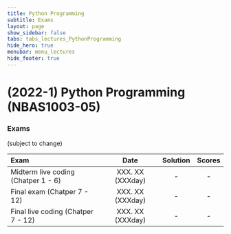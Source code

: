 ```yaml
---
title: Python Programming
subtitle: Exams
layout: page
show_sidebar: false
tabs: tabs_lectures_PythonProgramming
hide_hero: true
menubar: menu_lectures
hide_footer: true
---
```


# (2022-1) Python Programming (NBAS1003-05)

### Exams

(subject to change)

| Exam | Date | Solution | Scores |
|:---|:---:|:---:|:---:|
| Midterm live coding (Chatper 1 - 6) | XXX. XX (XXXday) | - | - |
| Final exam (Chatper 7 - 12) | XXX. XX (XXXday) | - | - |
| Final live coding (Chatper 7 - 12) | XXX. XX (XXXday) | - | - |


